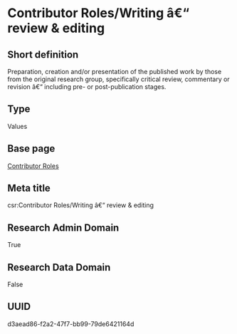 # Contributor Roles/Writing â€“ review & editing
## Short definition
Preparation, creation and/or presentation of the published work by those from the original research group, specifically critical review, commentary or revision â€“ including pre- or post-publication stages.
## Type
Values
## Base page
[Contributor Roles](https://github.com/EuroCRIS/CASRAI-Dictionairies/blob/main/Objects/Contributor%20Roles.md)
## Meta title
csr:Contributor Roles/Writing â€“ review & editing
## Research Admin Domain
True
## Research Data Domain
False
## UUID
d3aead86-f2a2-47f7-bb99-79de6421164d
